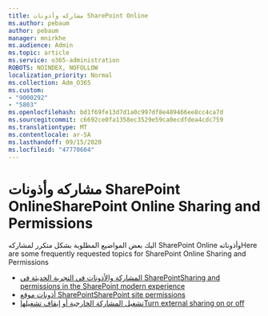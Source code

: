 ```yaml
---
title: مشاركه وأذونات SharePoint Online
ms.author: pebaum
author: pebaum
manager: mnirkhe
ms.audience: Admin
ms.topic: article
ms.service: o365-administration
ROBOTS: NOINDEX, NOFOLLOW
localization_priority: Normal
ms.collection: Adm_O365
ms.custom:
- "9000292"
- "5803"
ms.openlocfilehash: bd1f69fe13d7d1a0c997df8e489466ee8cc4ca7d
ms.sourcegitcommit: c6692ce0fa1358ec3529e59ca0ecdfdea4cdc759
ms.translationtype: MT
ms.contentlocale: ar-SA
ms.lasthandoff: 09/15/2020
ms.locfileid: "47770604"
---
```

# <a name="sharepoint-online-sharing-and-permissions"></a><span data-ttu-id="35871-102">مشاركه وأذونات SharePoint Online</span><span class="sxs-lookup"><span data-stu-id="35871-102">SharePoint Online Sharing and Permissions</span></span>

<span data-ttu-id="35871-103">اليك بعض المواضيع المطلوبة بشكل متكرر لمشاركه SharePoint Online وأذوناته</span><span class="sxs-lookup"><span data-stu-id="35871-103">Here are some frequently requested topics for SharePoint Online Sharing and Permissions</span></span>

- [<span data-ttu-id="35871-104">المشاركة والأذونات في التجربة الحديثة في SharePoint</span><span class="sxs-lookup"><span data-stu-id="35871-104">Sharing and permissions in the SharePoint modern experience</span></span>](https://docs.microsoft.com/sharepoint/modern-experience-sharing-permissions)
- [<span data-ttu-id="35871-105">أذونات موقع SharePoint</span><span class="sxs-lookup"><span data-stu-id="35871-105">SharePoint site permissions</span></span>](https://docs.microsoft.com/sharepoint/customize-sharepoint-site-permissions)
- [<span data-ttu-id="35871-106">تشغيل المشاركة الخارجية أو إيقاف تشغيلها</span><span class="sxs-lookup"><span data-stu-id="35871-106">Turn external sharing on or off</span></span>](https://docs.microsoft.com/sharepoint/turn-external-sharing-on-or-off)